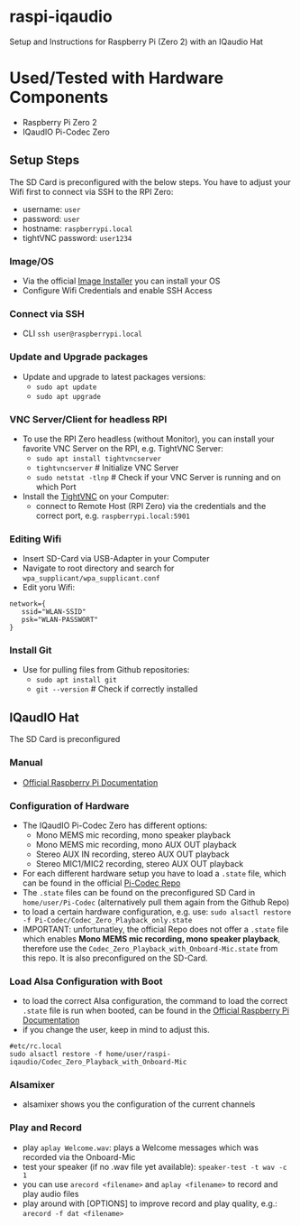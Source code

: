 # raspi-iqaudio
Setup and Instructions for Raspberry Pi (Zero 2) with an IQaudio Hat

# Used/Tested with Hardware Components
- Raspberry Pi Zero 2
- IQaudIO Pi-Codec Zero


## Setup Steps
The SD Card is preconfigured with the below steps. You have to adjust your Wifi first to connect via SSH to the RPI Zero:

- username: `user`
- password: `user`
- hostname: `raspberrypi.local`
- tightVNC password: `user1234`

### Image/OS
- Via the official [Image Installer](https://www.raspberrypi.com/software/) you can install your OS
- Configure Wifi Credentials and enable SSH Access
### Connect via SSH
- CLI `ssh user@raspberrypi.local`
### Update and Upgrade packages
- Update and upgrade to latest packages versions:
  - `sudo apt update`
  - `sudo apt upgrade`
### VNC Server/Client for headless RPI
- To use the RPI Zero headless (without Monitor), you can install your favorite VNC Server on the RPI, e.g. TightVNC Server:
  - `sudo apt install tightvncserver`
  - `tightvncserver` # Initialize VNC Server
  - `sudo netstat -tlnp` # Check if your VNC Server is running and on which Port
- Install the [TightVNC](https://www.tightvnc.com/download.php) on your Computer:
  - connect to Remote Host (RPI Zero) via the credentials and the correct port, e.g. `raspberrypi.local:5901`
### Editing Wifi
- Insert SD-Card via USB-Adapter in your Computer
- Navigate to root directory and search for `wpa_supplicant/wpa_supplicant.conf`
- Edit yoru Wifi:
```
network={
   ssid="WLAN-SSID"
   psk="WLAN-PASSWORT"
}    
```
### Install Git
- Use for pulling files from Github repositories:
  - `sudo apt install git`
  - `git --version` # Check if correctly installed

## IQaudIO Hat
The SD Card is preconfigured
### Manual
- [Official Raspberry Pi Documentation](https://www.raspberrypi.com/documentation/accessories/audio.html)
### Configuration of Hardware
- The IQaudIO Pi-Codec Zero has different options:
  - Mono MEMS mic recording, mono speaker playback
  - Mono MEMS mic recording, mono AUX OUT playback
  - Stereo AUX IN recording, stereo AUX OUT playback
  - Stereo MIC1/MIC2 recording, stereo AUX OUT playback
 - For each different hardware setup you have to load a `.state` file, which can be found in the official [Pi-Codec Repo](https://github.com/raspberrypi/Pi-Codec)
 - The `.state` files can be found on the preconfigured SD Card in `home/user/Pi-Codec` (alternatively pull them again from the Github Repo)
 - to load a certain hardware configuration, e.g. use: `sudo alsactl restore -f Pi-Codec/Codec_Zero_Playback_only.state`
 - IMPORTANT: unfortunatley, the official Repo does not offer a `.state` file which enables **Mono MEMS mic recording, mono speaker playback**, therefore use the `Codec_Zero_Playback_with_Onboard-Mic.state` from this repo. It is also preconfigured on the SD-Card.
### Load Alsa Configuration with Boot
- to load the correct Alsa configuration, the command to load the correct `.state` file is run when booted, can be found in the [Official Raspberry Pi Documentation](https://www.raspberrypi.com/documentation/accessories/audio.html)
- if you change the user, keep in mind to adjust this.
```
#etc/rc.local
sudo alsactl restore -f home/user/raspi-iqaudio/Codec_Zero_Playback_with_Onboard-Mic

```

### Alsamixer
- alsamixer shows you the configuration of the current channels
### Play and Record
- play `aplay Welcome.wav`: plays a Welcome messages which was recorded via the Onboard-Mic
- test your speaker (if no .wav file yet available): `speaker-test -t wav -c 1`
- you can use `arecord <filename>` and `aplay <filename>` to record and play audio files
- play around with [OPTIONS] to improve record and play quality, e.g.: `arecord -f dat <filename>`
